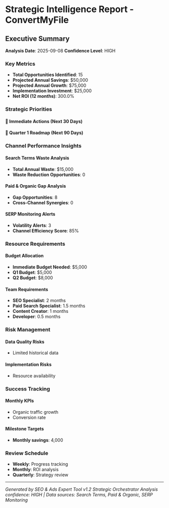 # Strategic Intelligence Report - ConvertMyFile

## Executive Summary
**Analysis Date**: 2025-09-08
**Confidence Level**: HIGH

### Key Metrics
- **Total Opportunities Identified**: 15
- **Projected Annual Savings**: $50,000
- **Projected Annual Growth**: $75,000
- **Implementation Investment**: $25,000
- **Net ROI (12 months)**: 300.0%

### Strategic Priorities

#### 🚀 Immediate Actions (Next 30 Days)


#### 🎯 Quarter 1 Roadmap (Next 90 Days)


### Channel Performance Insights

#### Search Terms Waste Analysis
- **Total Annual Waste**: $15,000
- **Waste Reduction Opportunities**: 0

#### Paid & Organic Gap Analysis  
- **Gap Opportunities**: 8
- **Cross-Channel Synergies**: 0

#### SERP Monitoring Alerts
- **Volatility Alerts**: 3
- **Channel Efficiency Score**: 85%

### Resource Requirements

#### Budget Allocation
- **Immediate Budget Needed**: $5,000
- **Q1 Budget**: $5,000
- **Q2 Budget**: $8,000

#### Team Requirements
- **SEO Specialist**: 2 months
- **Paid Search Specialist**: 1.5 months
- **Content Creator**: 1 months
- **Developer**: 0.5 months

### Risk Management

#### Data Quality Risks
- Limited historical data

#### Implementation Risks
- Resource availability

### Success Tracking

#### Monthly KPIs
- Organic traffic growth
- Conversion rate

#### Milestone Targets
- **Monthly savings**: 4,000

### Review Schedule
- **Weekly**: Progress tracking
- **Monthly**: ROI analysis
- **Quarterly**: Strategy review

---

*Generated by SEO & Ads Expert Tool v1.2 Strategic Orchestrator*
*Analysis confidence: HIGH | Data sources: Search Terms, Paid & Organic, SERP Monitoring*
